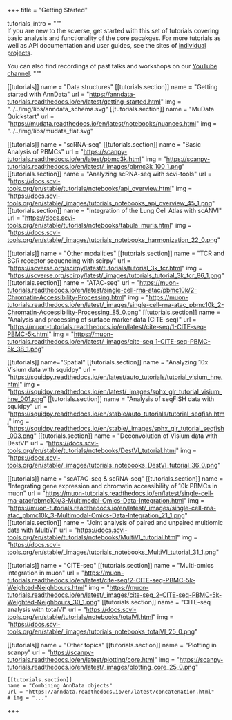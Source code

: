 +++
title = "Getting Started"

tutorials_intro = """\
If you are new to the scverse, get started with this set of tutorials covering basic analysis and functionality of the core pacakges.
For more tutorials as well as API documentation and user guides, see the sites of [individual projects](/projects/).

You can also find recordings of past talks and workshops on our [YouTube channel](https://www.youtube.com/channel/UCpsvsIAW3R5OdftJKKuLNMA).
"""

[[tutorials]]
	name = "Data structures"
	[[tutorials.section]]
	name = "Getting started with AnnData"
	url = "https://anndata-tutorials.readthedocs.io/en/latest/getting-started.html"
	img = "../../img/libs/anndata_schema.svg"
	[[tutorials.section]]
	name = "MuData Quickstart"
	url = "https://mudata.readthedocs.io/en/latest/notebooks/nuances.html"
	img = "../../img/libs/mudata_flat.svg"

[[tutorials]]
	name = "scRNA-seq"
	[[tutorials.section]]
	name = "Basic Analysis of PBMCs"
	url = "https://scanpy-tutorials.readthedocs.io/en/latest/pbmc3k.html"
	img = "https://scanpy-tutorials.readthedocs.io/en/latest/_images/pbmc3k_100_1.png"
	[[tutorials.section]]
	name = "Analyzing scRNA-seq with scvi-tools"
	url = "https://docs.scvi-tools.org/en/stable/tutorials/notebooks/api_overview.html"
	img = "https://docs.scvi-tools.org/en/stable/_images/tutorials_notebooks_api_overview_45_1.png"
	[[tutorials.section]]
	name = "Integration of the Lung Cell Atlas with scANVI"
	url = "https://docs.scvi-tools.org/en/stable/tutorials/notebooks/tabula_muris.html"
	img = "https://docs.scvi-tools.org/en/stable/_images/tutorials_notebooks_harmonization_22_0.png"


[[tutorials]]
	name = "Other modalities"
	[[tutorials.section]]
	name = "TCR and BCR receptor sequencing with scirpy"
	url = "https://scverse.org/scirpy/latest/tutorials/tutorial_3k_tcr.html"
	img = "https://scverse.org/scirpy/latest/_images/tutorials_tutorial_3k_tcr_86_1.png"
	[[tutorials.section]]
	name = "ATAC-seq"
	url = "https://muon-tutorials.readthedocs.io/en/latest/single-cell-rna-atac/pbmc10k/2-Chromatin-Accessibility-Processing.html"
	img = "https://muon-tutorials.readthedocs.io/en/latest/_images/single-cell-rna-atac_pbmc10k_2-Chromatin-Accessibility-Processing_85_0.png"
	[[tutorials.section]]
	name = "Analysis and processing of surface marker data (CITE-seq)"
	url = "https://muon-tutorials.readthedocs.io/en/latest/cite-seq/1-CITE-seq-PBMC-5k.html"
	img = "https://muon-tutorials.readthedocs.io/en/latest/_images/cite-seq_1-CITE-seq-PBMC-5k_38_1.png"

[[tutorials]]
	name="Spatial"
	[[tutorials.section]]
	name = "Analyzing 10x Visium data with squidpy"
	url = "https://squidpy.readthedocs.io/en/latest/auto_tutorials/tutorial_visium_hne.html"
	img = "https://squidpy.readthedocs.io/en/latest/_images/sphx_glr_tutorial_visium_hne_001.png"
	[[tutorials.section]]
	name = "Analysis of seqFISH data with squidpy"
	url = "https://squidpy.readthedocs.io/en/stable/auto_tutorials/tutorial_seqfish.html"
	img = "https://squidpy.readthedocs.io/en/stable/_images/sphx_glr_tutorial_seqfish_003.png"
	[[tutorials.section]]
	name = "Deconvolution of Visium data with DestVI"
	url = "https://docs.scvi-tools.org/en/stable/tutorials/notebooks/DestVI_tutorial.html"
	img = "https://docs.scvi-tools.org/en/stable/_images/tutorials_notebooks_DestVI_tutorial_36_0.png"

[[tutorials]]
	name = "scATAC-seq & scRNA-seq"
	[[tutorials.section]]
	name = "Integrating gene expression and chromatin accessibility of 10k PBMCs in muon"
	url = "https://muon-tutorials.readthedocs.io/en/latest/single-cell-rna-atac/pbmc10k/3-Multimodal-Omics-Data-Integration.html"
	img = "https://muon-tutorials.readthedocs.io/en/latest/_images/single-cell-rna-atac_pbmc10k_3-Multimodal-Omics-Data-Integration_21_1.png"
	[[tutorials.section]]
	name = "Joint analysis of paired and unpaired multiomic data with MultiVI"
	url = "https://docs.scvi-tools.org/en/stable/tutorials/notebooks/MultiVI_tutorial.html"
	img = "https://docs.scvi-tools.org/en/stable/_images/tutorials_notebooks_MultiVI_tutorial_31_1.png"

[[tutorials]]
	name = "CITE-seq"
	[[tutorials.section]]
	name = "Multi-omics integration in muon"
	url = "https://muon-tutorials.readthedocs.io/en/latest/cite-seq/2-CITE-seq-PBMC-5k-Weighted-Neighbours.html"
	img = "https://muon-tutorials.readthedocs.io/en/latest/_images/cite-seq_2-CITE-seq-PBMC-5k-Weighted-Neighbours_30_1.png"
	[[tutorials.section]]
	name = "CITE-seq analysis with totalVI"
	url = "https://docs.scvi-tools.org/en/stable/tutorials/notebooks/totalVI.html"
	img = "https://docs.scvi-tools.org/en/stable/_images/tutorials_notebooks_totalVI_25_0.png"

[[tutorials]]
	name = "Other topics"
	[[tutorials.section]]
	name = "Plotting in scanpy"
	url = "https://scanpy-tutorials.readthedocs.io/en/latest/plotting/core.html"
	img = "https://scanpy-tutorials.readthedocs.io/en/latest/_images/plotting_core_25_0.png"

	[[tutorials.section]]
	name = "Combining AnnData objects"
	url = "https://anndata.readthedocs.io/en/latest/concatenation.html"
	# img = "..."

+++
